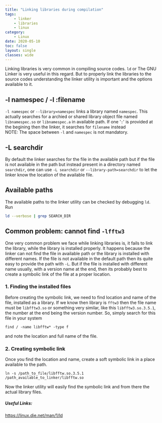 ```yaml
---
title: "Linking libraries during compilation"
tags: 
    - linker
    - libraries
    - linux
category:
    - Linux
date: 2020-05-10
toc: false
layout: single
classes: wide
---
```


Linking libraries is very common in compiling source codes. `ld` or The GNU Linker is very useful in this regard. But to properly link the libraries to the source codes understanding the linker utility is important and the options available to it.

## -l namespec / -l :filename
`-l namespec` or `--library=namespec` links a library named `namespec`. This actually searches for a archied or shared library object file named `libnamespec.so` or `libnamespec.a` in available path. If one '`:`' is provided at the begining then the linker, it searches for `filename` instead  
NOTE: The space between `-l` and `namespec` is not mandatory.

## -L searchdir
By default the linker searches for the file in the available path but if the file is not available in the path but instead present in a directory named `searchdir`, one can use `-L searchdir` or `--library-path=searchdir` to let the linker know the location of the available file.

## Available paths
The available paths to the linker utility can be checked by debugging `ld`. Run
```bash
ld --verbose | grep SEARCH_DIR
```  

## Common problem: cannot find `-lfftw3`
One very common problem we face while linking libraries is, it fails to link the library, while the library is installed properly. It happens because the linker can not find the file in available path or the library is installed with different names. If the file is not available in the default path then its quite easy to provide the path with `-L`. But if the file is installed with different name usually, with a version name at the end, then its probably best to create a symbolic link of the file at a proper location.  
### 1. Finding the installed files
Before creating the symbolic link, we need to find location and name of the file, installed as a library. If we know then library is `fftw3` then the file name must be `libfftw3.so` or something very similar, like this `libfftw3.so.3.5.1`, the number at the end being the version number. So, simply search for this file in your system
```
find / -name libfftw* -type f
```
and note the location and full name of the file.  
### 2. Creating symbolic link
Once you find the location and name, create a soft symbolic link in a place available to the path.
```
ln -s /path_to_file/libfftw.so.3.5.1 /path_available_to_linker/libfftw.so
```
Now the linker utility will easily find the symbolic link and from there the actual library files.  
##### Useful Links:
<a href='https://linux.die.net/man/1/ld'>https://linux.die.net/man/1/ld</a>
